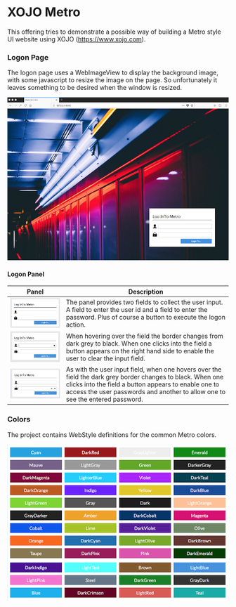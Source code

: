 # XOJO Metro

This offering tries to demonstrate a possible way of building a Metro style UI website using XOJO (https://www.xojo.com).

### Logon Page

The logon page uses a WebImageView to display the background image, with some javascript to resize the image on the page.  So unfortunately it leaves something to be desired when the window is resized.

![Logon Page](docs/LogonPage.png)

#### Logon Panel

Panel | Description
------------ | -------------
![Logon Panel](docs/Logon-No-Focus.png) | The panel provides two fields to collect the user input.  A field to enter the user id and a field to enter the password.  Plus of course a button to execute the logon action.
![Logon Panel](docs/Logon-User-Field.png) | When hovering over the field the border changes from dark grey to black. When one clicks into the field a button appears on the right hand side to enable the user to clear the input field.
![Logon Panel](docs/Logon-Password-Field.png) | As with the user input field, when one hovers over the field the dark grey border changes to black.  When one clicks into the field a button appears to enable one to access the user passwords and another to allow one to see the entered password.

### Colors

The project contains WebStyle definitions for the common Metro colors.

![Logon Page](docs/MetoColors.png)